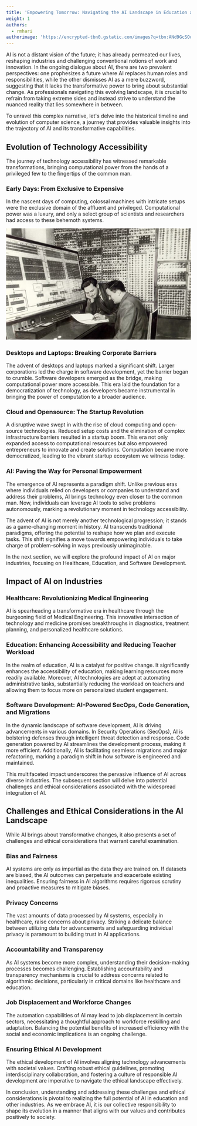 ```yaml
---
title: 'Empowering Tomorrow: Navigating the AI Landscape in Education and Beyond'
weight: 1
authors:
  - rmhari
authorimage: 'https://encrypted-tbn0.gstatic.com/images?q=tbn:ANd9GcSOd256TcC6vcaQ99TYzoP0pBbch9_Q-bbrmw&usqp=CAU'
---
```


AI is not a distant vision of the future; it has already permeated our lives, reshaping industries and challenging conventional notions of work and innovation. In the ongoing dialogue about AI, there are two prevalent perspectives: one prophesizes a future where AI replaces human roles and responsibilities, while the other dismisses AI as a mere buzzword, suggesting that it lacks the transformative power to bring about substantial change. As professionals navigating this evolving landscape, it is crucial to refrain from taking extreme sides and instead strive to understand the nuanced reality that lies somewhere in between.

To unravel this complex narrative, let's delve into the historical timeline and evolution of computer science, a journey that provides valuable insights into the trajectory of AI and its transformative capabilities.

## Evolution of Technology Accessibility

The journey of technology accessibility has witnessed remarkable transformations, bringing computational power from the hands of a privileged few to the fingertips of the common man.

### Early Days: From Exclusive to Expensive

In the nascent days of computing, colossal machines with intricate setups were the exclusive domain of the affluent and privileged. Computational power was a luxury, and only a select group of scientists and researchers had access to these behemoth systems.

![Generation 1 Computer](gen1-cs_.jpg)

### Desktops and Laptops: Breaking Corporate Barriers

The advent of desktops and laptops marked a significant shift. Larger corporations led the charge in software development, yet the barrier began to crumble. Software developers emerged as the bridge, making computational power more accessible. This era laid the foundation for a democratization of technology, as developers became instrumental in bringing the power of computation to a broader audience.

### Cloud and Opensource: The Startup Revolution

A disruptive wave swept in with the rise of cloud computing and open-source technologies. Reduced setup costs and the elimination of complex infrastructure barriers resulted in a startup boom. This era not only expanded access to computational resources but also empowered entrepreneurs to innovate and create solutions. Computation became more democratized, leading to the vibrant startup ecosystem we witness today.

### AI: Paving the Way for Personal Empowerment

The emergence of AI represents a paradigm shift. Unlike previous eras where individuals relied on developers or companies to understand and address their problems, AI brings technology even closer to the common man. Now, individuals can leverage AI tools to solve problems autonomously, marking a revolutionary moment in technology accessibility.

The advent of AI is not merely another technological progression; it stands as a game-changing moment in history. AI transcends traditional paradigms, offering the potential to reshape how we plan and execute tasks. This shift signifies a move towards empowering individuals to take charge of problem-solving in ways previously unimaginable.

In the next section, we will explore the profound impact of AI on major industries, focusing on Healthcare, Education, and Software Development.

## Impact of AI on Industries

### Healthcare: Revolutionizing Medical Engineering

AI is spearheading a transformative era in healthcare through the burgeoning field of Medical Engineering. This innovative intersection of technology and medicine promises breakthroughs in diagnostics, treatment planning, and personalized healthcare solutions.

### Education: Enhancing Accessibility and Reducing Teacher Workload

In the realm of education, AI is a catalyst for positive change. It significantly enhances the accessibility of education, making learning resources more readily available. Moreover, AI technologies are adept at automating administrative tasks, substantially reducing the workload on teachers and allowing them to focus more on personalized student engagement.

### Software Development: AI-Powered SecOps, Code Generation, and Migrations

In the dynamic landscape of software development, AI is driving advancements in various domains. In Security Operations (SecOps), AI is bolstering defenses through intelligent threat detection and response. Code generation powered by AI streamlines the development process, making it more efficient. Additionally, AI is facilitating seamless migrations and major refactoring, marking a paradigm shift in how software is engineered and maintained.

This multifaceted impact underscores the pervasive influence of AI across diverse industries. The subsequent section will delve into potential challenges and ethical considerations associated with the widespread integration of AI.

## Challenges and Ethical Considerations in the AI Landscape

While AI brings about transformative changes, it also presents a set of challenges and ethical considerations that warrant careful examination.

### Bias and Fairness

AI systems are only as impartial as the data they are trained on. If datasets are biased, the AI outcomes can perpetuate and exacerbate existing inequalities. Ensuring fairness in AI algorithms requires rigorous scrutiny and proactive measures to mitigate biases.

### Privacy Concerns

The vast amounts of data processed by AI systems, especially in healthcare, raise concerns about privacy. Striking a delicate balance between utilizing data for advancements and safeguarding individual privacy is paramount to building trust in AI applications.

### Accountability and Transparency

As AI systems become more complex, understanding their decision-making processes becomes challenging. Establishing accountability and transparency mechanisms is crucial to address concerns related to algorithmic decisions, particularly in critical domains like healthcare and education.

### Job Displacement and Workforce Changes

The automation capabilities of AI may lead to job displacement in certain sectors, necessitating a thoughtful approach to workforce reskilling and adaptation. Balancing the potential benefits of increased efficiency with the social and economic implications is an ongoing challenge.

### Ensuring Ethical AI Development

The ethical development of AI involves aligning technology advancements with societal values. Crafting robust ethical guidelines, promoting interdisciplinary collaboration, and fostering a culture of responsible AI development are imperative to navigate the ethical landscape effectively.

In conclusion, understanding and addressing these challenges and ethical considerations is pivotal to realizing the full potential of AI in education and other industries. As we embrace AI, it is our collective responsibility to shape its evolution in a manner that aligns with our values and contributes positively to society.